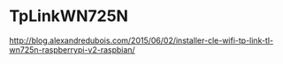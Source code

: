 # TpLinkWN725N
http://blog.alexandredubois.com/2015/06/02/installer-cle-wifi-tp-link-tl-wn725n-raspberrypi-v2-raspbian/
